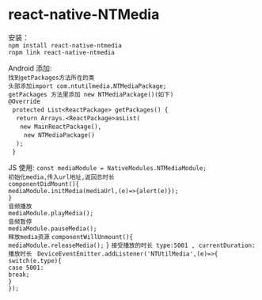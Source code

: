 # react-native-NTMedia

安装：  
    `npm install react-native-ntmedia`  
    `rnpm link react-native-ntmedia`  
      
Android 添加:  
  `找到getPackages方法所在的类`    
  `头部添加import com.ntutilmedia.NTMediaPackage;`   
  `getPackages 方法里添加 new NTMediaPackage()(如下)`  
  `@Override`   
    `protected List<ReactPackage> getPackages() {`  
      `return Arrays.<ReactPackage>asList(`  
         `new MainReactPackage(),`  
         `new NTMediaPackage()`  
      `);`  
    `}`  
      
JS 使用:
    `const mediaModule = NativeModules.NTMediaModule;`  
    `初始化media,传入url地址,返回总时长`  
    `componentDidMount(){`  
    `mediaModule.initMedia(mediaUrl,(e)=>{alert(e)});`  
    `}`  
    `音频播放`  
    `mediaModule.playMedia();`  
    `音频暂停`  
    `mediaModule.pauseMedia();`  
    `释放media资源`
    `componentWillUnmount(){`  
    `mediaModule.releaseMedia();`
    `}`
    `接受播放的时长 type:5001 , currentDuration:播放时长 `
     `DeviceEventEmitter.addListener('NTUtilMedia',(e)=>{`  
    `switch(e.type){`  
      `case 5001:`  
      `break;`  
    `}`  
  `});`
